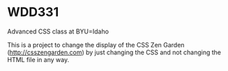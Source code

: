 # WDD331
Advanced CSS class at BYU=Idaho 

This is a project to change the display of the CSS Zen Garden (http://csszengarden.com) by just changing the CSS
and not changing the HTML file in any way.
